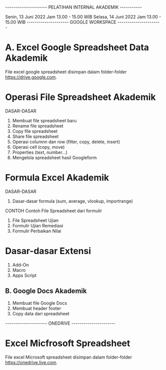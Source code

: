 --------------------- PELATIHAN INTERNAL AKADEMIK -----------

Senin, 13 Juni 2022 Jam 13.00 - 15.00 WIB 
Selasa, 14 Juni 2022 Jam 13.00 - 15.00 WIB
--------------------- GOOGLE WORKSPACE ----------------------
<h1>A. Excel Google Spreadsheet Data Akademik</h1>

File excel google spreadsheet disimpan dalam folder-folder https://drive.google.com.

# Operasi File Spreadsheet Akademik

DASAR-DASAR
1. Membuat file spreadsheet baru
2. Rename file spreadsheet
3. Copy file spreadsheet
4. Share file spreadsheet
6. Operasi columnn dan row (filter, copy, delete, insert)
7. Operasi cell (copy, move)
8. Properties (text, number...)
10. Mengelola spreadsheet hasil Googleform

# Formula Excel Akademik

DASAR-DASAR
1. Dasar-dasar formula (sum, average, vlookup, importrange)

CONTOH
Contoh File Spreadsheet dari formulir 
1. File Spreadsheet Ujian
2. Formulir Ujian Remediasi
3. Formulir Perbaikan Nilai

# Dasar-dasar Extensi

1. Add-On
2. Macro
3. Apps Script 

<h2>B. Google Docs Akademik</h1>

1. Membuat file Google Docs
2. Membuat header footer
3. Copy data dari spreadsheet

--------------------- ONEDRIVE ----------------------

<h1>Excel Micfrosoft Spreadsheet</h1>

File excel Microsoft spreadsheet disimpan dalam folder-folder https://onedrive.live.com.
